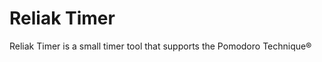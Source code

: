 Reliak Timer
============

Reliak Timer is a small timer tool that supports the Pomodoro Technique®
